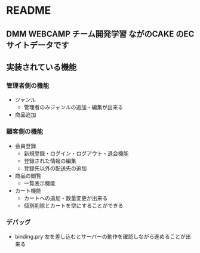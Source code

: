 # README

## DMM WEBCAMP チーム開発学習 ながのCAKE のECサイトデータです

## 実装されている機能

### 管理者側の機能
- ジャンル
  - 管理者のみジャンルの追加・編集が出来る
- 商品追加

### 顧客側の機能
- 会員登録
  - 新規登録・ログイン・ログアウト・退会機能
  - 登録された情報の編集
  - 登録先以外の配送先の追加
- 商品の閲覧
  -  一覧表示機能
- カート機能
  - カートへの追加・数量変更が出来る
  - 個別削除とカートを空にすることができる

### デバッグ
 - binding.pry 左を差し込むとサーバーの動作を確認しながら進めることが出来る
